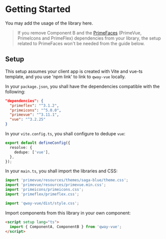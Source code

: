 # Getting Started

You may add the usage of the library here.

> If you remove Component B and the [PrimeFaces](https://www.primefaces.org/) (PrimeVue, PrimeIcons and PrimeFlex) dependencies from your library, the setup related to PrimeFaces won't be needed from the guide below.

## Setup

This setup assumes your client app is created with Vite and vue-ts template, and you use 'npm link' to link to `qway-vue` locally.

In your `package.json`, you shall have the dependencies compatible with the following:

```json
"dependencies": {
  "primeflex": "^3.1.2",
  "primeicons": "^5.0.0",
  "primevue": "^3.11.1",
  "vue": "^3.2.25"
}
```

In your `vite.config.ts`, you shall configure to dedupe `vue`:

```ts
export default defineConfig({
  resolve: {
    dedupe: ['vue'],
  },
});
```

In your `main.ts`, you shall import the libraries and CSS:

```ts
import 'primevue/resources/themes/saga-blue/theme.css';
import 'primevue/resources/primevue.min.css';
import 'primeicons/primeicons.css';
import 'primeflex/primeflex.css';

import 'qway-vue/dist/style.css';
```

Import components from this library in your own component:

```html
<script setup lang="ts">
  import { ComponentA, ComponentB } from 'qway-vue';
</script>
```
